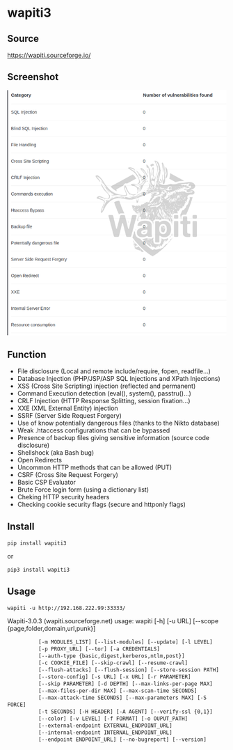# wapiti3

## Source
https://wapiti.sourceforge.io/

## Screenshot
![](/assets/Capture.PNG)

## Function

- File disclosure (Local and remote include/require, fopen, readfile...)
- Database Injection (PHP/JSP/ASP SQL Injections and XPath Injections)
- XSS (Cross Site Scripting) injection (reflected and permanent)
- Command Execution detection (eval(), system(), passtru()...)
- CRLF Injection (HTTP Response Splitting, session fixation...)
- XXE (XML External Entity) injection
- SSRF (Server Side Request Forgery)
- Use of know potentially dangerous files (thanks to the Nikto database)
- Weak .htaccess configurations that can be bypassed
- Presence of backup files giving sensitive information (source code disclosure)
- Shellshock (aka Bash bug)
- Open Redirects
- Uncommon HTTP methods that can be allowed (PUT)
- CSRF (Cross Site Request Forgery)
- Basic CSP Evaluator
- Brute Force login form (using a dictionary list)
- Cheking HTTP security headers
- Checking cookie security flags (secure and httponly flags)

## Install
```
pip install wapiti3
```
or
```
pip3 install wapiti3
```

## Usage

```
wapiti -u http://192.168.222.99:33333/
```

Wapiti-3.0.3 (wapiti.sourceforge.net)
usage: wapiti [-h] [-u URL] [--scope {page,folder,domain,url,punk}]

              [-m MODULES_LIST] [--list-modules] [--update] [-l LEVEL]
              [-p PROXY_URL] [--tor] [-a CREDENTIALS]
              [--auth-type {basic,digest,kerberos,ntlm,post}]
              [-c COOKIE_FILE] [--skip-crawl] [--resume-crawl]
              [--flush-attacks] [--flush-session] [--store-session PATH]
              [--store-config] [-s URL] [-x URL] [-r PARAMETER]
              [--skip PARAMETER] [-d DEPTH] [--max-links-per-page MAX]
              [--max-files-per-dir MAX] [--max-scan-time SECONDS]
              [--max-attack-time SECONDS] [--max-parameters MAX] [-S FORCE]
              [-t SECONDS] [-H HEADER] [-A AGENT] [--verify-ssl {0,1}]
              [--color] [-v LEVEL] [-f FORMAT] [-o OUPUT_PATH]
              [--external-endpoint EXTERNAL_ENDPOINT_URL]
              [--internal-endpoint INTERNAL_ENDPOINT_URL]
              [--endpoint ENDPOINT_URL] [--no-bugreport] [--version]
              
              

